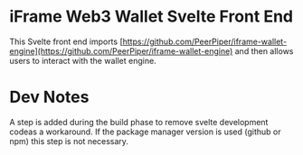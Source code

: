# iFrame Web3 Wallet Svelte Front End

This Svelte front end imports [https://github.com/PeerPiper/iframe-wallet-engine](https://github.com/PeerPiper/iframe-wallet-engine) and then allows users to interact with the wallet engine.

# Dev Notes

A step is added during the build phase to remove svelte development codeas a workaround. If the package manager version is used (github or npm) this step is not necessary.
